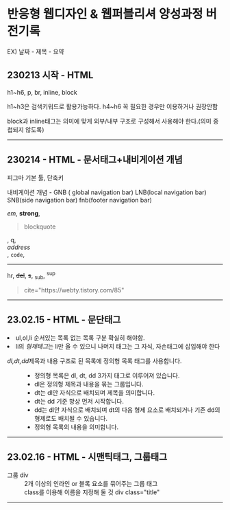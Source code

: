 <h1>반응형 웹디자인 & 웹퍼블리셔 양성과정 버전기록</h1>
<p>EX) 날짜 - 제목 - 요약</p>
<h2>230213 시작 - HTML</h2>
<p>h1~h6, p, br, inline, block</p>
<p>h1~h3은 검색키워드로 활용가능하다. h4~h6 꼭 필요한 경우만 이용하거나 권장안함</p>
<p>block과 inline태그는 의미에 맞게 외부/내부 구조로 구성해서 사용해야 한다.(의미 중첩되지 않도록)</p>
<hr>
<h2>230214 - HTML - 문서태그+내비게이션 개념</h2>
<p>피그마 기본 툴, 단축키 </p>
<p>내비게이션 개념 - GNB ( global navigation bar) LNB(local navigation bar) SNB(side navigation bar) fnb(footer navigation bar) </p>
<p><em>em</em>, <strong>strong</strong>, <blockquote>blockquote</blockquote>, q, <address>address</address>, <code>code</code>, <hr>hr</hr>, <del>del</del>, <s>s</s>, <sub>sub</sub>, <sup>sup</sup> </p>
<blockquote> cite="https://webty.tistory.com/85"</blockquote>
<hr>
<h2>23.02.15 - HTML - 문단태그</h2>
<u1>
 <li>ul,ol,li 순서있는 목록 없는 목록 구분 확실히 해야함.</li>
 <li>li의 <em>형제태그</em>는 li만 올 수 있으니 나머지 태그는 그 자식, 자손태그에 삽입해야 한다</li>
</u1>
<dl>
 <dt><em>dl,dt,dd</em>제목과 내용 구조로 된 목록에 정의형 목록 태그를 사용합니다.</dt>
  <dd>
   <ul>
    <li>정의형 목록은 dl, dt, dd 3가지 태그로 이루어져 있습니다.</li>
    <li>dl은 정의형 제목과 내용을 묶는 그룹입니다.</li>
    <li>dt는 dl안 자식으로 배치되며 제목을 의미합니다.</li>
    <li>dt는 dd 기준 항상 먼저 시작합니다.</li>
    <li>dd는 dl안 자식으로 배치되며 dt의 다음 형제 요소로 배치되거나 기존 dd의 형제로도 배치될 수 있습니다.</li>
    <li>정의형 목록의 내용을 의미합니다.</li>
   </ul>
  <dt>
</dl>
<hr>
<div class="study">
 <h2>23.02.16 - HTML - 시맨틱태그, 그룹태그</h2>
 <dl>
   <dt>그룹 div</dt>
   <dd>2개 이상의 인라인 or 블록 요소를 묶어주는 그룹 태그</dd>
   <dd> class를 이용해 이름을 지정해 둘 것 div class="title" </dd>
 </dl>
 </div>
<hr>
